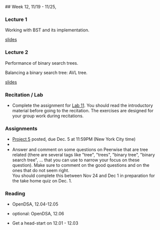 <div class="week">

<div class="week_heading" markdown="1">
## Week 12, 11/19 - 11/25,
</div>

<div class="column_materials"  markdown="1">

### Lecture 1

Working with BST and its implementation.

[slides](slides/11-bst_2.html)

### Lecture 2

Performance of binary search trees.

Balancing a binary search tree: AVL tree.

[slides](slides/12-balanced-bst.html)


### Recitation / Lab

- Complete the assignment for [Lab 11](labs/lab11). You should read the introductory material
before going to the recitation. The exercises are designed for your group work during recitations.


</div>

<div class="column_assign"  markdown="1">

### Assignments

- [Project 5](projects/project5.html) posted, due Dec. 5 at 11:59PM (New York City time)
-
- Answer and comment on some questions on Peerwise that are tree related (there are several tags like
  "tree", "trees", "binary tree", "binary search tree", ... that you can use to narrow your focus on
  these question). Make sure to comment on the good questions and on the ones that do not seem right. <br>
  You should complete this between Nov 24 and Dec 1 in preparation for the take home quiz on Dec. 1.


### Reading

- OpenDSA, 12.04-12.05
- optional: OpenDSA, 12.06

- Get a head-start on 12.01 - 12.03

</div>
</div>
